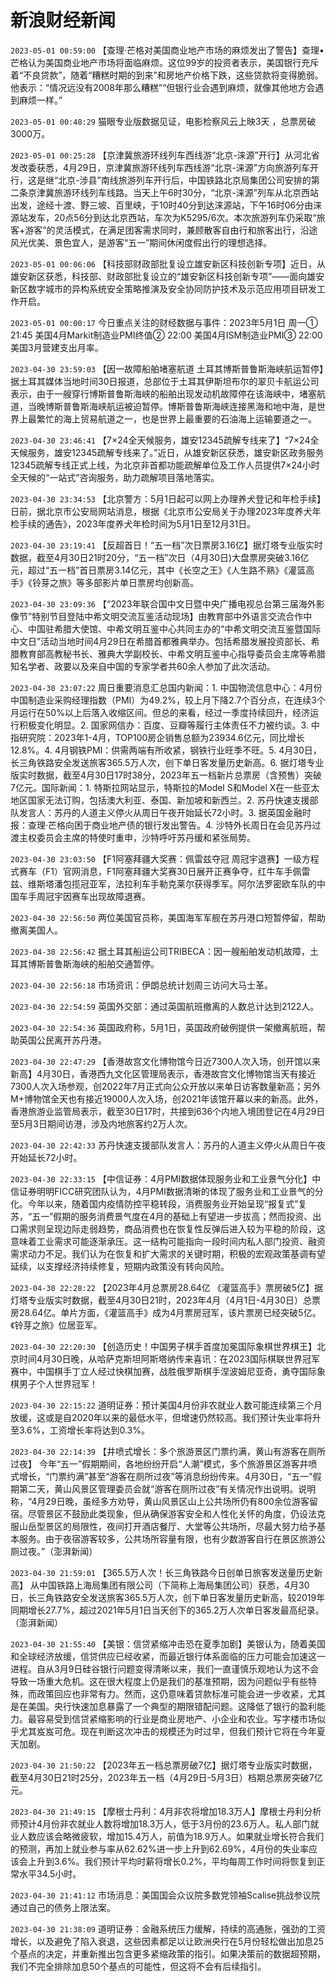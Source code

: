 # 新浪财经新闻
`2023-05-01 00:59:00` 【查理·芒格对美国商业地产市场的麻烦发出了警告】查理•芒格认为美国商业地产市场将面临麻烦。这位99岁的投资者表示，美国银行充斥着“不良贷款”，随着“糟糕时期的到来”和房地产价格下跌，这些贷款将变得脆弱。他表示：“情况远没有2008年那么糟糕”“但银行业会遇到麻烦，就像其他地方会遇到麻烦一样。”

`2023-05-01 00:48:29` 猫眼专业版数据见证，电影检察风云上映3天 ，总票房破3000万。

`2023-05-01 00:25:28` 【京津冀旅游环线列车西线游“北京-涞源”开行】从河北省发改委获悉，4月29日，京津冀旅游环线列车西线游“北京-涞源”方向旅游列车开行，这是继“北京-涉县”南线旅游列车开行后，中国铁路北京局集团公司安排的第二条京津冀旅游环线列车线路。当天上午6时30分，“北京-涞源”列车从北京西站出发，途经十渡、野三坡、百里峡，于10时40分到达涞源站，下午16时06分由涞源站发车，20点56分到达北京西站，车次为K5295/6次。本次旅游列车仍采取“旅客+游客”的灵活模式，在满足团客需求同时，兼顾散客自由行和旅客出行，沿途风光优美、景色宜人，是游客“五一”期间休闲度假出行的理想选择。

`2023-05-01 00:06:06` 【科技部财政部批复设立雄安新区科技创新专项】近日，从雄安新区获悉，科技部、财政部批复设立的“雄安新区科技创新专项”——面向雄安新区数字城市的异构系统安全策略推演及安全协同防护技术及示范应用项目研发工作开启。

`2023-05-01 00:00:17` 今日重点关注的财经数据与事件：2023年5月1日 周一① 21:45 美国4月Markit制造业PMI终值② 22:00 美国4月ISM制造业PMI③ 22:00 美国3月营建支出月率。

`2023-04-30 23:59:03` 【因一故障船舶堵塞航道 土耳其博斯普鲁斯海峡航运暂停】据土耳其媒体当地时间30日报道，总部位于土耳其伊斯坦布尔的翠贝卡航运公司表示，由于一艘穿行博斯普鲁斯海峡的船舶出现发动机故障停在该海峡中，堵塞航道，当晚博斯普鲁斯海峡航运被迫暂停。博斯普鲁斯海峡连接黑海和地中海，是世界上最繁忙的海上贸易航道之一，也是世界上最重要的石油海上运输要道之一。

`2023-04-30 23:46:41` 【7×24全天候服务，雄安12345疏解专线来了】“7×24全天候服务，雄安12345疏解专线来了。”近日，从雄安新区获悉，雄安新区政务服务12345疏解专线正式上线，为北京非首都功能疏解单位及工作人员提供7×24小时全天候的“一站式”咨询服务，助力疏解项目落地落实。

`2023-04-30 23:34:53` 【北京警方：5月1日起可以网上办理养犬登记和年检手续】日前，据北京市公安局网站消息，根据《北京市公安局关于办理2023年度养犬年检手续的通告》，2023年度养犬年检时间为5月1日至12月31日。

`2023-04-30 23:19:41` 【反超首日！“五一档”次日票房3.16亿】据灯塔专业版实时数据，截至4月30日21时20分，“五一档”次日（4月30日)大盘票房突破3.16亿元，超过“五一档”首日票房3.14亿元，其中《长空之王》《人生路不熟》《灌篮高手》《铃芽之旅》等多部影片单日票房均创新高。

`2023-04-30 23:09:36` 【“2023年联合国中文日暨中央广播电视总台第三届海外影像节”特别节目登陆中希文明交流互鉴活动现场】由教育部中外语言交流合作中心、中国驻希腊大使馆、中希文明互鉴中心共同主办的“中希文明交流互鉴暨国际中文日”活动当地时间4月29日在希腊首都雅典举办。包括希腊发展投资部长、希腊教育部高教秘书长、雅典大学副校长、中希文明互鉴中心指导委员会主席等希腊知名学者、政要以及来自中国的专家学者共60余人参加了此次活动。

`2023-04-30 23:07:22` 周日重要消息汇总国内新闻：1. 中国物流信息中心：4月份中国制造业采购经理指数（PMI）为49.2%，较上月下降2.7个百分点，在连续3个月运行在50%以上后落入收缩区间。但总的来看，经过一季度持续回升，经济运行积极变化明显。2. 国家网信办：百度、豆瓣等履行主体责任不力被约谈。3. 中指研究院：2023年1-4月，TOP100房企销售总额为23934.6亿元，同比增长12.8%。4. 4月钢铁PMI：供需两端有所收紧，钢铁行业旺季不旺。5. 4月30日，长三角铁路安全发送旅客365.5万人次，创下单日客发量历史新高。6. 据灯塔专业版实时数据，截至4月30日17时38分，2023年五一档新片总票房（含预售）突破7亿元。国际新闻：1. 特斯拉网站显示，特斯拉的Model S和Model X在一些亚太地区国家无法订购，包括澳大利亚、泰国、新加坡和新西兰。2. 苏丹快速支援部队发言人：苏丹的人道主义停火从周日午夜开始延长72小时。3. 据英国金融时报：查理·芒格向困于商业地产债的银行发出警告。4. 沙特外长周日在会见苏丹过渡主权委员会主席的特使时重申，沙特呼吁苏丹缓和紧张局势。

`2023-04-30 23:03:50` 【F1阿塞拜疆大奖赛：佩雷兹夺冠 周冠宇退赛】一级方程式赛车（F1）官网消息，F1阿塞拜疆大奖赛30日展开正赛争夺，红牛车手佩雷兹、维斯塔潘包揽冠亚军，法拉利车手勒克莱尔获得季军。阿尔法罗密欧车队的中国车手周冠宇因赛车出现故障退赛。

`2023-04-30 22:56:50` 两位美国官员称，美国海军军舰在苏丹港口短暂停留，帮助撤离美国人。

`2023-04-30 22:56:42` 据土耳其船运公司TRIBECA：因一艘船舶发动机故障，土耳其博斯普鲁斯海峡的船舶交通暂停。

`2023-04-30 22:56:18` 市场资讯：伊朗总统计划周三访问大马士革。

`2023-04-30 22:54:59` 英国外交部：通过英国航班撤离的人数总计达到2122人。

`2023-04-30 22:54:36` 英国政府称，5月1日，英国政府破例提供一架撤离航班，帮助英国公民离开苏丹港。

`2023-04-30 22:47:29` 【香港故宫文化博物馆今日近7300人次入场，创开馆以来新高】4月30日，香港西九文化区管理局表示，香港故宫文化博物馆当天有接近7300人次入场参观，创2022年7月正式向公众开放以来单日访客数量新高；另外M+博物馆全天也有接近19000人次入场，创2021年该馆开幕以来的新高。此外，香港旅游业监管局表示，截至30日17时，共接到636个内地入境团登记在4月29日至5月3日期间访港，涉及内地旅客约2万人次。

`2023-04-30 22:42:33` 苏丹快速支援部队发言人：苏丹的人道主义停火从周日午夜开始延长72小时。

`2023-04-30 22:33:15` 【中信证券：4月PMI数据体现服务业和工业景气分化】中信证券明明FICC研究团队认为，4月PMI数据清晰的体现了服务业和工业景气的分化。今年以来，随着国内疫情防控平稳转段，消费服务业开始呈现“报复式”复苏，“五一”假期的服务消费景气度在4月的基础上有望进一步拔高；然而投资、出口需求则呈现边际走弱趋势，商品消费也在恢复性反弹后进入较为平稳的阶段，这意味着工业需求可能逐渐承压。这一结构可能指向一段时间内私人部门投资、融资需求动力不足。我们认为在恢复和扩大需求的关键时期，积极的宏观政策基调有望延续，以支撑经济持续修复，短期内政策没有转向风险。

`2023-04-30 22:28:22` 【2023年4月总票房28.64亿 《灌篮高手》票房破5亿】据灯塔专业版实时数据，截至4月30日21时，2023年4月（4月1日-4月30日）总票房28.64亿。单片方面，《灌篮高手》成为4月票房冠军，该片票房已经突破5亿。《铃芽之旅》位居亚军。

`2023-04-30 22:20:30` 【创造历史！中国男子棋手首度加冕国际象棋世界棋王】北京时间4月30日晚，从哈萨克斯坦阿斯塔纳传来喜讯：在2023国际棋联世界冠军赛中，中国棋手丁立人经过快棋加赛，战胜俄罗斯棋手涅波姆尼亚奇，勇夺国际象棋男子个人世界冠军！

`2023-04-30 22:15:22` 道明证券：预计美国4月份非农就业人数可能连续第三个月放缓，这或是自2020年以来的最低水平，但增速仍然较高。我们预计失业率将升至3.6%，工资增长率将达到0.3%。

`2023-04-30 22:14:39` 【井喷式增长：多个旅游景区门票约满，黄山有游客在厕所过夜】 今年“五一”假期期间，各地纷纷开启“人潮”模式，多个旅游景区游客井喷式增长，“门票约满”甚至“游客在厕所过夜”等消息纷纷传来。4月30日，“五一”假期第二天，黄山风景区管理委员会就“游客在厕所过夜”有关情况作出说明。说明称，“4月29日晚，虽经多方劝导，黄山风景区山上公共场所仍有800余位游客留宿。尽管景区不鼓励此类现象，但从确保游客安全和人性化关怀的角度，仍设法克服山岳型景区的局限性，夜间打开酒店餐厅、大堂等公共场所，尽最大努力给予基本服务。由于夜宿游客较多，公共场所容量有限，也有少数游客自行在景区旅游公厕过夜。”（澎湃新闻）

`2023-04-30 21:59:01` 【365.5万人次！长三角铁路今日创单日旅客发送量历史新高】 从中国铁路上海局集团有限公司（下简称上海局集团公司）获悉，4月30日，长三角铁路安全发送旅客365.5万人次，创下单日客发量历史新高，较2019年同期增长27.7%，超过2021年5月1日当天创下的365.2万人次单日客发最高纪录。（澎湃新闻）

`2023-04-30 21:55:40` 【美银：信贷紧缩冲击恐在夏季加剧】美银认为，随着美国和全球经济放缓，信贷供应已经收紧，而最近银行体系面临的压力可能会加速这一进程。自从3月9日硅谷银行问题变得清晰以来，我们一直谨慎乐观地认为这不会导致一场重大危机。这在很大程度上仍是我们的基准预期，因为问题似乎有些特殊，而政策回应也非常有力。然而，这仍意味着贷款标准可能会进一步收紧，尤其是在美国。央行快速加息暴露了一个典型的期限错配问题。这降低了银行的盈利能力。最容易受到信贷紧缩影响的行业是商业房地产、小企业和农业。写字楼市场似乎尤其岌岌可危。现在判断这次冲击的规模还为时过早，但我们预计它将在今年夏天加剧。

`2023-04-30 21:50:22` 【2023年五一档总票房破7亿】据灯塔专业版实时数据，截至4月30日21时25分，2023年五一档（4月29日-5月3日）档期总票房突破7亿元。

`2023-04-30 21:49:15` 【摩根士丹利：4月非农将增加18.3万人】摩根士丹利分析师预计4月份非农就业人数将增加18.3万人，低于3月份的23.6万人。私人部门就业人数应该会略微疲软，增加15.4万人，前值为18.9万人。如果就业增长符合我们的预测，再加上就业参与率从62.62%进一步上升到62.69%，4月份的失业率应该会上升到3.6%。我们预计平均时薪将增长0.2%，平均每周工作时间将恢复到正常水平34.5小时。

`2023-04-30 21:41:12` 市场消息：美国国会众议院多数党领袖Scalise挑战参议院通过自己的债务上限法案。

`2023-04-30 21:38:09` 道明证券：金融系统压力缓解，持续的高通胀，强劲的工资增长，以及避免了陷入衰退，这些因素都足以让欧洲央行在5月份轻松做出加息25个基点的决定，并重新推出包含更多紧缩政策的指引。如果决策前的数据超预期，我们不完全排除加息50个基点的可能性，但这将不会有后续指引。

